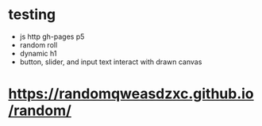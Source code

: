 # testing 
- js http gh-pages p5
- random roll
- dynamic h1
- button, slider, and input text interact with drawn canvas
# https://randomqweasdzxc.github.io/random/
